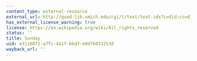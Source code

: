 ```yaml
---
content_type: external-resource
external_url: http://quod.lib.umich.edu/cgi/t/text/text-idx?c=did;cc=did;rgn=main;view=text;idno=did2222.0000.009
has_external_license_warning: true
license: https://en.wikipedia.org/wiki/All_rights_reserved
status: ''
title: Sunday
uid: e3116871-a7fc-4a1f-bbd7-e9d76033253d
wayback_url: ''
---
```

